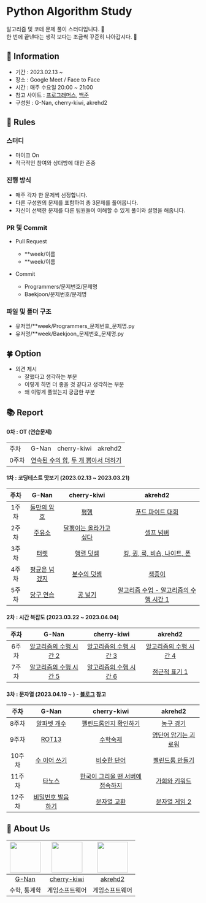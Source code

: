 # Python Algorithm Study

알고리즘 및 코테 문제 풀이 스터디입니다. 💜 <br>
한 번에 끝낸다는 생각 보다는 조금씩 꾸준히 나아갑시다. 💪

## 👋 Information

- 기간 : 2023.02.13 ~
- 장소 : Google Meet / Face to Face 
- 시간 : 매주 수요일 20:00 ~ 21:00
- 참고 사이트 : [프로그래머스](https://programmers.co.kr/), [백준](https://www.acmicpc.net/)
- 구성원 : G-Nan, cherry-kiwi, akrehd2




## 🌳 Rules

### 스터디
- 마이크 On
- 적극적인 참여와 상대방에 대한 존중

### 진행 방식
- 매주 각자 한 문제씩 선정합니다.
- 다른 구성원의 문제를 포함하여 총 3문제를 풀어옵니다.
- 자신이 선택한 문제를 다른 팀원들이 이해할 수 있게 풀이와 설명을 해줍니다.

### PR 및 Commit
- Pull Request
  - **week/이름
  - **week/이름

- Commit
  - Programmers/문제번호/문제명
  - Baekjoon/문제번호/문제명
 
### 파일 및 폴더 구조
  - 유저명/**week/Programmers_문제번호_문제명.py
  - 유저명/**week/Baekjoon_문제번호_문제명.py

## 🍀 Option

- 의견 제시
  - 잘했다고 생각하는 부분
  - 이렇게 하면 더 좋을 것 같다고 생각하는 부분
  - 왜 이렇게 풀었는지 궁금한 부분

## 📚 Report

#### 0차 : OT (연습문제)
<table>
  <tr>
    <td>주차</td>
    <td>G-Nan</td>
    <td>cherry-kiwi</td>
    <td>akrehd2</td>
  </tr>
  <tr>
    <td>0주차</td>
    <td colspan="4">
    <a href="https://school.programmers.co.kr/learn/courses/30/lessons/120923">연속된 수의 합</a>, 
    <a href="https://school.programmers.co.kr/learn/courses/30/lessons/68644">두 개 뽑아서 더하기</a>
    </td>
  </tr>
</table>

#### 1차 : 코딩테스트 맛보기 (2023.02.13 ~ 2023.03.21)

|주차|G-Nan|cherry-kiwi|akrehd2|
|:---:|:---:|:---:|:---:|
|1주차|[둘만의 암호](https://school.programmers.co.kr/learn/courses/30/lessons/155652)|[평행](https://school.programmers.co.kr/learn/courses/30/lessons/120875)|[푸드 파이트 대회](https://school.programmers.co.kr/learn/courses/30/lessons/134240)|
|2주차|[주유소](https://www.acmicpc.net/problem/13305)|[달팽이는 올라가고 싶다](https://www.acmicpc.net/problem/2869)|[셀프 넘버](https://www.acmicpc.net/problem/4673)|
|3주차|[터렛](https://www.acmicpc.net/problem/1002)|[행렬 덧셈](https://www.acmicpc.net/problem/2738)|[킹, 퀸, 룩, 비숍, 나이트, 폰](https://www.acmicpc.net/problem/3003)|
|4주차|[평균은 넘겠지](https://www.acmicpc.net/problem/4344)|[분수의 덧셈](https://school.programmers.co.kr/learn/courses/30/lessons/120808)|[색종이](https://www.acmicpc.net/problem/2563)|
|5주차|[당구 연습](https://school.programmers.co.kr/learn/courses/30/lessons/169198)|[공 넣기](https://www.acmicpc.net/problem/10810)|[알고리즘 수업 - 알고리즘의 수행 시간 1](https://www.acmicpc.net/problem/24262)|

#### 2차 : 시간 복잡도 (2023.03.22 ~ 2023.04.04)

|주차|G-Nan|cherry-kiwi|akrehd2|
|:---:|:---:|:---:|:---:|
|6주차|[알고리즘의 수행 시간 2](https://www.acmicpc.net/problem/24263)|[알고리즘의 수행 시간 3](https://www.acmicpc.net/problem/24264)|[알고리즘의 수행 시간 4](https://www.acmicpc.net/problem/24265)|
|7주차|[알고리즘의 수행 시간 5](https://www.acmicpc.net/problem/24266)|[알고리즘의 수행 시간 6](https://www.acmicpc.net/problem/24267)|[점근적 표기 1](https://www.acmicpc.net/problem/24313)|

#### 3차 : 문자열 (2023.04.19 ~ ) - [블로그](https://devjeong.com/algorithm/algorithm-1/) 참고

|주차|G-Nan|cherry-kiwi|akrehd2|
|:---:|:---:|:---:|:---:|
|8주차|[알파벳 개수](https://www.acmicpc.net/problem/10808)|[펠린드롬인지 확인하기](https://www.acmicpc.net/problem/10988)|[농구 경기](https://www.acmicpc.net/problem/1159)|
|9주차|[ROT13](https://www.acmicpc.net/problem/11655)|[수학숙제](https://www.acmicpc.net/problem/2870)|[영단어 암기는 괴로워](https://www.acmicpc.net/problem/20920)|
|10주차|[수 이어 쓰기](https://www.acmicpc.net/problem/1515)|[비슷한 단어](https://www.acmicpc.net/problem/2607)|[팰린드롬 만들기](https://www.acmicpc.net/problem/1213)|
|11주차|[타노스](https://www.acmicpc.net/problem/20310)|[한국이 그리울 땐 서버에 접속하지](https://www.acmicpc.net/problem/9996)|[가희와 키워드](https://www.acmicpc.net/problem/22233)|
|12주차|[비밀번호 발음하기](https://www.acmicpc.net/problem/4659)|[문자열 교환](https://www.acmicpc.net/problem/1522)|[문자열 게임 2](https://www.acmicpc.net/problem/20437)|

## 🍻 About Us
|<img src="https://github.com/G-nan.png" width="80">|<img src="https://github.com/cherry-kiwi.png" width="80">|<img src="https://github.com/akrehd2.png" width="80">|
|:---:|:---:|:---:|
|[G-Nan](https://github.com/G-Nan)|[cherry-kiwi](https://github.com/cherry-kiwi)|[akrehd2](https://github.com/akrehd2)|
|수학, 통계학|게임소프트웨어|게임소프트웨어|
